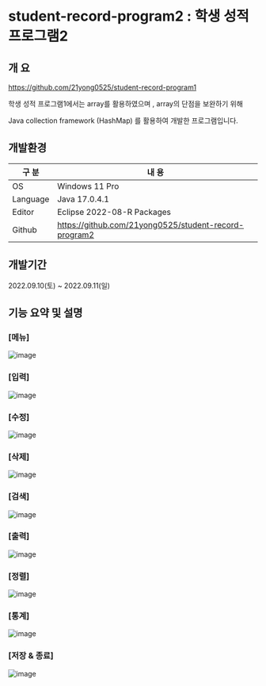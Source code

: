 # student-record-program2 : 학생 성적 프로그램2

## 개 요

https://github.com/21yong0525/student-record-program1

학생 성적 프로그램1에서는 array를 활용하였으며 , array의 단점을 보완하기 위해

Java collection framework (HashMap) 를 활용하여 개발한 프로그램입니다.

## 개발환경

| 구 분 | 내 용 |
| --- | --- |
| OS | Windows 11 Pro |
| Language | Java 17.0.4.1 |
| Editor | Eclipse 2022-08-R Packages |
| Github | https://github.com/21yong0525/student-record-program2 |

## 개발기간

2022.09.10(토) ~ 2022.09.11(일)


## 기능 요약 및 설명

### [메뉴]
![image](https://user-images.githubusercontent.com/115531869/195997506-d5444329-f498-4c94-95fd-0d3740c8766f.png)


### [입력]
![image](https://user-images.githubusercontent.com/115531869/195997076-385f5da9-a331-4008-b7f9-425e77c037b8.png)


### [수정]
![image](https://user-images.githubusercontent.com/115531869/195997188-6761b613-314c-4a68-a7bb-5192dd2c7159.png)


### [삭제]
![image](https://user-images.githubusercontent.com/115531869/195997323-ca1282e4-fc71-46e5-88e0-2db54926ccce.png)


### [검색]
![image](https://user-images.githubusercontent.com/115531869/195997305-49c3893c-718f-4686-9f33-3f827d2158a2.png)


### [출력]
![image](https://user-images.githubusercontent.com/115531869/195997328-db34bfee-a61f-49ea-a91e-8a9f93a2e3d2.png)


### [정렬]
![image](https://user-images.githubusercontent.com/115531869/195997343-cf54a98a-4941-4272-b603-39c0320367ea.png)


### [통계]
![image](https://user-images.githubusercontent.com/115531869/195997352-a8386eb2-5e60-4f74-a8d3-af59e194f6fa.png)


### [저장 & 종료]
![image](https://user-images.githubusercontent.com/115531869/195997563-10070b53-bbe5-4797-9e55-552c003e324b.png)
